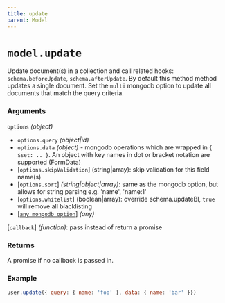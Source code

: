 ```yaml
---
title: update
parent: Model
---
```


# `model.update`

Update document(s) in a collection and call related hooks: `schema.beforeUpdate`,  `schema.afterUpdate`. By default this method method updates a single document. Set the `multi` mongodb option to update all documents that match the query criteria.

### Arguments

`options` *(object)*

- `options.query` *(object\|id)*
- `options.data` *(object)* - mongodb operations which are wrapped in `{ $set: .. }`. An object with key names in dot or bracket notation are supported (FormData)
- [`options.skipValidation`] (string\|array): skip validation for this field name(s)
- [`options.sort`] *(string\|object\|array)*: same as the mongodb option, but  allows for string parsing e.g. 'name', 'name:1'
- [`options.whitelist`] (boolean\|array): override schema.updateBl, `true` will remove all blacklisting
- [[`any mongodb option`](http://mongodb.github.io/node-mongodb-native/3.2/api/Collection.html#update)] *(any)*

[`callback`] *(function)*: pass instead of return a promise

### Returns

A promise if no callback is passed in.

### Example

```js
user.update({ query: { name: 'foo' }, data: { name: 'bar' }})
```
